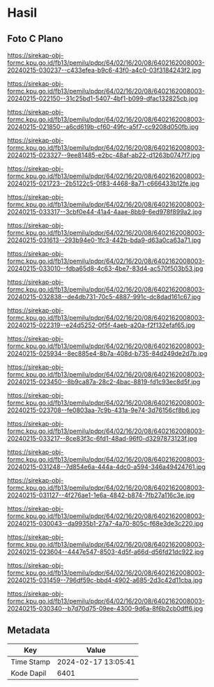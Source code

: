 # Hasil

## Foto C Plano

https://sirekap-obj-formc.kpu.go.id/fb13/pemilu/pdpr/64/02/16/20/08/6402162008003-20240215-030237--c433efea-b9c6-43f0-a4c0-03f3184243f2.jpg

https://sirekap-obj-formc.kpu.go.id/fb13/pemilu/pdpr/64/02/16/20/08/6402162008003-20240215-022150--31c25bd1-5407-4bf1-b099-dfac132825cb.jpg

https://sirekap-obj-formc.kpu.go.id/fb13/pemilu/pdpr/64/02/16/20/08/6402162008003-20240215-021850--a6cd619b-cf60-49fc-a5f7-cc9208d050fb.jpg

https://sirekap-obj-formc.kpu.go.id/fb13/pemilu/pdpr/64/02/16/20/08/6402162008003-20240215-023327--9ee81485-e2bc-48af-ab22-d1263b0747f7.jpg

https://sirekap-obj-formc.kpu.go.id/fb13/pemilu/pdpr/64/02/16/20/08/6402162008003-20240215-021723--2b5122c5-0f83-4468-8a71-c666433b12fe.jpg

https://sirekap-obj-formc.kpu.go.id/fb13/pemilu/pdpr/64/02/16/20/08/6402162008003-20240215-033317--3cbf0e44-41a4-4aae-8bb9-6ed978f899a2.jpg

https://sirekap-obj-formc.kpu.go.id/fb13/pemilu/pdpr/64/02/16/20/08/6402162008003-20240215-031613--293b94e0-1fc3-442b-bda9-d63a0ca63a71.jpg

https://sirekap-obj-formc.kpu.go.id/fb13/pemilu/pdpr/64/02/16/20/08/6402162008003-20240215-033010--fdba65d8-4c63-4be7-83d4-ac570f503b53.jpg

https://sirekap-obj-formc.kpu.go.id/fb13/pemilu/pdpr/64/02/16/20/08/6402162008003-20240215-032838--de4db731-70c5-4887-991c-dc8dad161c67.jpg

https://sirekap-obj-formc.kpu.go.id/fb13/pemilu/pdpr/64/02/16/20/08/6402162008003-20240215-022319--e24d5252-0f5f-4aeb-a20a-f2f132efaf65.jpg

https://sirekap-obj-formc.kpu.go.id/fb13/pemilu/pdpr/64/02/16/20/08/6402162008003-20240215-025934--8ec885e4-8b7a-408d-b735-84d249de2d7b.jpg

https://sirekap-obj-formc.kpu.go.id/fb13/pemilu/pdpr/64/02/16/20/08/6402162008003-20240215-023450--8b9ca87a-28c2-4bac-8819-fd1c93ec8d5f.jpg

https://sirekap-obj-formc.kpu.go.id/fb13/pemilu/pdpr/64/02/16/20/08/6402162008003-20240215-023708--fe0803aa-7c9b-431a-9e74-3d76156cf8b6.jpg

https://sirekap-obj-formc.kpu.go.id/fb13/pemilu/pdpr/64/02/16/20/08/6402162008003-20240215-033217--8ce83f3c-6fd1-48ad-96f0-d3297873123f.jpg

https://sirekap-obj-formc.kpu.go.id/fb13/pemilu/pdpr/64/02/16/20/08/6402162008003-20240215-031248--7d854e6a-444a-4dc0-a594-346a49424761.jpg

https://sirekap-obj-formc.kpu.go.id/fb13/pemilu/pdpr/64/02/16/20/08/6402162008003-20240215-031127--4f276ae1-1e6a-4842-b874-7fb27a116c3e.jpg

https://sirekap-obj-formc.kpu.go.id/fb13/pemilu/pdpr/64/02/16/20/08/6402162008003-20240215-030043--da9935b1-27a7-4a70-805c-f68e3de3c220.jpg

https://sirekap-obj-formc.kpu.go.id/fb13/pemilu/pdpr/64/02/16/20/08/6402162008003-20240215-023604--4447e547-8503-4d5f-a66d-d56fd21dc922.jpg

https://sirekap-obj-formc.kpu.go.id/fb13/pemilu/pdpr/64/02/16/20/08/6402162008003-20240215-031459--796df59c-bbd4-4902-a685-2d3c42d11cba.jpg

https://sirekap-obj-formc.kpu.go.id/fb13/pemilu/pdpr/64/02/16/20/08/6402162008003-20240215-030340--b7d70d75-09ee-4300-9d6a-8f6b2cb0dff6.jpg


## Metadata

| Key        | Value               |
| ---------- | ------------------- |
| Time Stamp | 2024-02-17 13:05:41 |
| Kode Dapil | 6401                |



